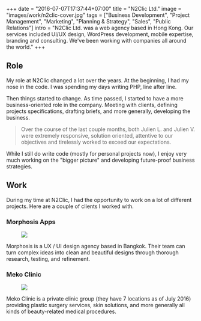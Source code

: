 +++
date = "2016-07-07T17:37:44+07:00"
title = "N2Clic Ltd."
image = "images/work/n2clic-cover.jpg"
tags = ["Business Development", "Project Management", "Marketing", "Planning & Strategy", "Sales", "Public Relations"]
intro = "N2Clic Ltd. was a web agency based in Hong Kong. Our services included UI/UX design, WordPress development, mobile expertise, branding and consulting. We've been working with companies all around the world."
+++

## Role

My role at N2Clic changed a lot over the years. At the beginning, I had my nose in the code. I was spending my days writing PHP, line after line.

Then things started to change. As time passed, I started to have a more business-oriented role in the company. Meeting with clients, defining projects specifications, drafting briefs, and more generally, developing the business.

> Over the course of the last couple months, both Julien L. and Julien V. were extremely responsive, solution oriented, attentive to our objectives and tirelessly worked to exceed our expectations.

While I still do write code (mostly for personal projects now), I enjoy very much working on the "bigger picture" and developing future-proof business strategies.

## Work

During my time at N2Clic, I had the opportunity to work on a lot of different projects. Here are a couple of clients I worked with.

### Morphosis Apps

<figure>
    <a href="https://www.behance.net/gallery/11181491/Morphosis-Ltd" target="_blank"><img src="https://res.cloudinary.com/julien731/image/upload/v1468158717/morphosis_oasx66.png"></a>
</figure>

Morphosis is a UX / UI design agency based in Bangkok. Their team can turn complex ideas into clean and beautiful designs through thorough research, testing, and refinement.

### Meko Clinic

<figure>
    <a href="#" target="_blank"><img src="https://res.cloudinary.com/julien731/image/upload/v1468503779/meko_l0abfe.jpg"></a>
</figure>

Meko Clinic is a private clinic group (they have 7 locations as of July 2016) providing plastic surgery services, skin solutions, and more generally all kinds of beauty-related medical procedures.